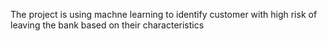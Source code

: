 The project is using machne learning to identify customer with high risk of leaving the bank based on their characteristics